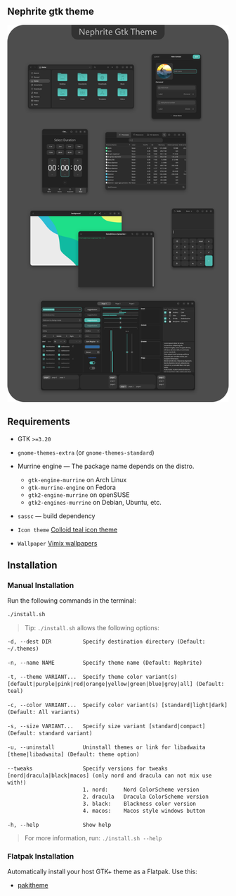 ## Nephrite gtk theme

![Nephrite](preview.png?raw=true)

## Requirements

- GTK `>=3.20`
- `gnome-themes-extra` (or `gnome-themes-standard`)
- Murrine engine — The package name depends on the distro.
  - `gtk-engine-murrine` on Arch Linux
  - `gtk-murrine-engine` on Fedora
  - `gtk2-engine-murrine` on openSUSE
  - `gtk2-engines-murrine` on Debian, Ubuntu, etc.
- `sassc` — build dependency

- `Icon theme` [Colloid teal icon theme](https://github.com/vinceliuice/Colloid-icon-theme)

- `Wallpaper` [Vimix wallpapers](https://github.com/vinceliuice/vimix-kde/tree/master/wallpaper)

## Installation

### Manual Installation

Run the following commands in the terminal:

```sh
./install.sh
```

> Tip: `./install.sh` allows the following options:

```
-d, --dest DIR          Specify destination directory (Default: ~/.themes)

-n, --name NAME         Specify theme name (Default: Nephrite)

-t, --theme VARIANT...  Specify theme color variant(s) [default|purple|pink|red|orange|yellow|green|blue|grey|all] (Default: teal)

-c, --color VARIANT...  Specify color variant(s) [standard|light|dark] (Default: All variants)

-s, --size VARIANT...   Specify size variant [standard|compact] (Default: standard variant)

-u, --uninstall         Uninstall themes or link for libadwaita [theme|libadwaita] (Default: theme option)

--tweaks                Specify versions for tweaks [nord|dracula|black|macos] (only nord and dracula can not mix use with!)
                        1. nord:     Nord ColorScheme version
                        2. dracula   Dracula ColorScheme version
                        3. black:    Blackness color version
                        4. macos:    Macos style windows button

-h, --help              Show help
```

> For more information, run: `./install.sh --help`

### Flatpak Installation

Automatically install your host GTK+ theme as a Flatpak. Use this:

- [pakitheme](https://github.com/refi64/pakitheme)


